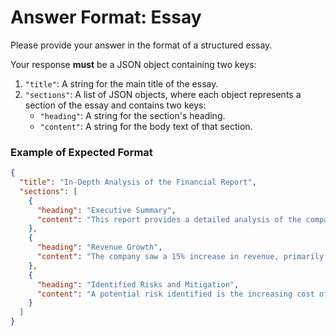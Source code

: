# Answer Format: Essay

Please provide your answer in the format of a structured essay.

Your response **must** be a JSON object containing two keys:
1.  `"title"`: A string for the main title of the essay.
2.  `"sections"`: A list of JSON objects, where each object represents a section of the essay and contains two keys:
    - `"heading"`: A string for the section's heading.
    - `"content"`: A string for the body text of that section.

### Example of Expected Format

```json
{
  "title": "In-Depth Analysis of the Financial Report",
  "sections": [
    {
      "heading": "Executive Summary",
      "content": "This report provides a detailed analysis of the company's financial performance over the last fiscal quarter, highlighting key areas of growth and potential risks."
    },
    {
      "heading": "Revenue Growth",
      "content": "The company saw a 15% increase in revenue, primarily driven by the successful launch of the new product line in the Asia-Pacific market."
    },
    {
      "heading": "Identified Risks and Mitigation",
      "content": "A potential risk identified is the increasing cost of raw materials. The proposed mitigation strategy involves diversifying suppliers and exploring alternative materials."
    }
  ]
}
```
